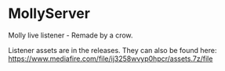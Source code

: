 # MollyServer
Molly live listener - Remade by a crow.

Listener assets are in the releases.
They can also be found here: https://www.mediafire.com/file/ij3258wvyp0hpcr/assets.7z/file

